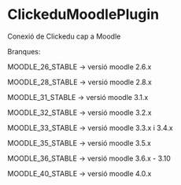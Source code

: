 # ClickeduMoodlePlugin
Conexió de Clickedu cap a Moodle

Branques:

MOODLE_26_STABLE -> versió moodle 2.6.x

MOODLE_28_STABLE -> versió moodle 2.8.x

MOODLE_31_STABLE -> versió moodle 3.1.x

MOODLE_32_STABLE -> versió moodle 3.2.x

MOODLE_33_STABLE -> versió moodle 3.3.x i 3.4.x

MOODLE_35_STABLE -> versió moodle 3.5.x

MOODLE_36_STABLE -> versió moodle 3.6.x - 3.10

MOODLE_40_STABLE -> versió moodle 4.0.x
